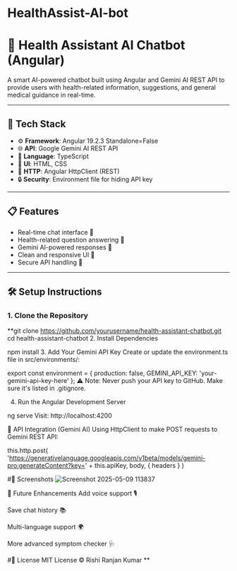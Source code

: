 # HealthAssist-AI-bot
# 🤖 Health Assistant AI Chatbot (Angular)

A smart AI-powered chatbot built using Angular and Gemini AI REST API to provide users with health-related information, suggestions, and general medical guidance in real-time.

---

## 🔧 Tech Stack

- ⚙️ **Framework**: Angular 19.2.3 Standalone=False
- 🌐 **API**: Google Gemini AI REST API
- 💬 **Language**: TypeScript
- 💅 **UI**: HTML, CSS
- 📡 **HTTP**: Angular HttpClient (REST)
- 🔒 **Security**: Environment file for hiding API key

---

## 📋 Features

- Real-time chat interface 💬
- Health-related question answering 🧠
- Gemini AI-powered responses 🤖
- Clean and responsive UI 🎨
- Secure API handling 🔐

---

## 🛠️ Setup Instructions

### 1. Clone the Repository


**git clone https://github.com/yourusername/health-assistant-chatbot.git
cd health-assistant-chatbot
2. Install Dependencies


npm install
3. Add Your Gemini API Key
Create or update the environment.ts file in src/environments/:


export const environment = {
  production: false,
  GEMINI_API_KEY: 'your-gemini-api-key-here'
};
⚠️ Note: Never push your API key to GitHub. Make sure it's listed in .gitignore.

4. Run the Angular Development Server

ng serve
Visit: http://localhost:4200

📡 API Integration (Gemini AI)
Using HttpClient to make POST requests to Gemini REST API:

this.http.post(
  'https://generativelanguage.googleapis.com/v1beta/models/gemini-pro:generateContent?key=' + this.apiKey,
  body,
  { headers }
)



#📸 Screenshots
![Screenshot 2025-05-09 113837](https://github.com/user-attachments/assets/350978b3-ef54-44e4-bb21-4726f480e49a)



🧠 Future Enhancements
Add voice support 🎙️

Save chat history 📚

Multi-language support 🌍

More advanced symptom checker 🩺

#📜 License
MIT License © Rishi Ranjan Kumar
**










